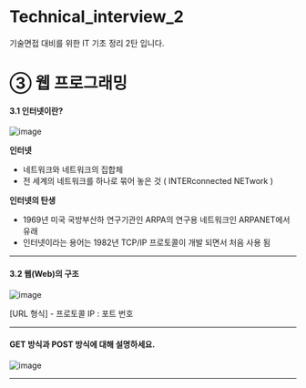 # Technical_interview_2

기술면접 대비를 위한 IT 기초 정리 2탄 입니다.

# ➂ 웹 프로그래밍

#### <b>3.1 인터넷이란?</b>

![image](https://user-images.githubusercontent.com/93306939/170177180-d83fac26-d632-4863-87dc-e33994861dba.png)

**인터넷**  
 - 네트워크와 네트워크의 집합체
 - 전 세계의 네트워크를 하나로 묶어 놓은 것
 ( INTERconnected NETwork )
 
**인터넷의 탄생**  
 - 1969년 미국 국방부산하 연구기관인 ARPA의 연구용 네트워크인 ARPANET에서 유래
 - 인터넷이라는 용어는 1982년 TCP/IP 프로토콜이 개발 되면서 처음 사용 됨

------

#### <b>3.2 웹(Web)의 구조</b>

![image](https://user-images.githubusercontent.com/93306939/170805903-835cb8c3-1bc2-4799-a3ee-cd7cd85f31b1.png)

[URL 형식] - 프로토콜 IP : 포트 번호

------

#### <b>GET 방식과 POST 방식에 대해 설명하세요.</b>

![image](https://user-images.githubusercontent.com/93306939/170805968-98065ac1-2506-4bd4-a975-08b823c2f316.png)


------

